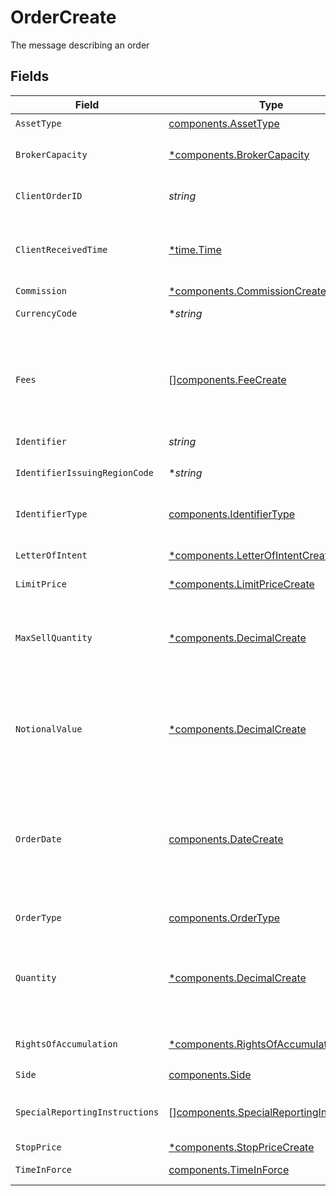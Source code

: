 # OrderCreate

The message describing an order


## Fields

| Field                                                                                                                                                                                                                                                                                                                                                                                                                                                                                                                                                                                                              | Type                                                                                                                                                                                                                                                                                                                                                                                                                                                                                                                                                                                                               | Required                                                                                                                                                                                                                                                                                                                                                                                                                                                                                                                                                                                                           | Description                                                                                                                                                                                                                                                                                                                                                                                                                                                                                                                                                                                                        | Example                                                                                                                                                                                                                                                                                                                                                                                                                                                                                                                                                                                                            |
| ------------------------------------------------------------------------------------------------------------------------------------------------------------------------------------------------------------------------------------------------------------------------------------------------------------------------------------------------------------------------------------------------------------------------------------------------------------------------------------------------------------------------------------------------------------------------------------------------------------------ | ------------------------------------------------------------------------------------------------------------------------------------------------------------------------------------------------------------------------------------------------------------------------------------------------------------------------------------------------------------------------------------------------------------------------------------------------------------------------------------------------------------------------------------------------------------------------------------------------------------------ | ------------------------------------------------------------------------------------------------------------------------------------------------------------------------------------------------------------------------------------------------------------------------------------------------------------------------------------------------------------------------------------------------------------------------------------------------------------------------------------------------------------------------------------------------------------------------------------------------------------------ | ------------------------------------------------------------------------------------------------------------------------------------------------------------------------------------------------------------------------------------------------------------------------------------------------------------------------------------------------------------------------------------------------------------------------------------------------------------------------------------------------------------------------------------------------------------------------------------------------------------------ | ------------------------------------------------------------------------------------------------------------------------------------------------------------------------------------------------------------------------------------------------------------------------------------------------------------------------------------------------------------------------------------------------------------------------------------------------------------------------------------------------------------------------------------------------------------------------------------------------------------------ |
| `AssetType`                                                                                                                                                                                                                                                                                                                                                                                                                                                                                                                                                                                                        | [components.AssetType](../../models/components/assettype.md)                                                                                                                                                                                                                                                                                                                                                                                                                                                                                                                                                       | :heavy_check_mark:                                                                                                                                                                                                                                                                                                                                                                                                                                                                                                                                                                                                 | The type of the asset in this order                                                                                                                                                                                                                                                                                                                                                                                                                                                                                                                                                                                | EQUITY                                                                                                                                                                                                                                                                                                                                                                                                                                                                                                                                                                                                             |
| `BrokerCapacity`                                                                                                                                                                                                                                                                                                                                                                                                                                                                                                                                                                                                   | [*components.BrokerCapacity](../../models/components/brokercapacity.md)                                                                                                                                                                                                                                                                                                                                                                                                                                                                                                                                            | :heavy_minus_sign:                                                                                                                                                                                                                                                                                                                                                                                                                                                                                                                                                                                                 | Defaults to "AGENCY" if not specified. For Equities: Only "AGENCY" is allowed. For Mutual Funds: Only "AGENCY" is allowed. For Fixed Income: Either "AGENCY" or "PRINCIPAL" are allowed.                                                                                                                                                                                                                                                                                                                                                                                                                           | AGENCY                                                                                                                                                                                                                                                                                                                                                                                                                                                                                                                                                                                                             |
| `ClientOrderID`                                                                                                                                                                                                                                                                                                                                                                                                                                                                                                                                                                                                    | *string*                                                                                                                                                                                                                                                                                                                                                                                                                                                                                                                                                                                                           | :heavy_check_mark:                                                                                                                                                                                                                                                                                                                                                                                                                                                                                                                                                                                                 | User-supplied unique order ID. Cannot be more than 40 characters long.                                                                                                                                                                                                                                                                                                                                                                                                                                                                                                                                             | a6d5258b-6b23-478a-8145-98e79d60427a                                                                                                                                                                                                                                                                                                                                                                                                                                                                                                                                                                               |
| `ClientReceivedTime`                                                                                                                                                                                                                                                                                                                                                                                                                                                                                                                                                                                               | [*time.Time](https://pkg.go.dev/time#Time)                                                                                                                                                                                                                                                                                                                                                                                                                                                                                                                                                                         | :heavy_minus_sign:                                                                                                                                                                                                                                                                                                                                                                                                                                                                                                                                                                                                 | Required for Equity Orders for any client who is having Apex do CAT reporting on their behalf. A value may be provided for non-Equity orders, and will be remembered, but valid timestamps will have no impact on how they are processed.                                                                                                                                                                                                                                                                                                                                                                          | {<br/>"nanos": 902000000,<br/>"seconds": 1712081516<br/>}                                                                                                                                                                                                                                                                                                                                                                                                                                                                                                                                                          |
| `Commission`                                                                                                                                                                                                                                                                                                                                                                                                                                                                                                                                                                                                       | [*components.CommissionCreate](../../models/components/commissioncreate.md)                                                                                                                                                                                                                                                                                                                                                                                                                                                                                                                                        | :heavy_minus_sign:                                                                                                                                                                                                                                                                                                                                                                                                                                                                                                                                                                                                 | A custom commission applied to an order                                                                                                                                                                                                                                                                                                                                                                                                                                                                                                                                                                            |                                                                                                                                                                                                                                                                                                                                                                                                                                                                                                                                                                                                                    |
| `CurrencyCode`                                                                                                                                                                                                                                                                                                                                                                                                                                                                                                                                                                                                     | **string*                                                                                                                                                                                                                                                                                                                                                                                                                                                                                                                                                                                                          | :heavy_minus_sign:                                                                                                                                                                                                                                                                                                                                                                                                                                                                                                                                                                                                 | Defaults to "USD". Only "USD" is supported. Full list of currency codes is defined at: https://en.wikipedia.org/wiki/ISO_4217                                                                                                                                                                                                                                                                                                                                                                                                                                                                                      | USD                                                                                                                                                                                                                                                                                                                                                                                                                                                                                                                                                                                                                |
| `Fees`                                                                                                                                                                                                                                                                                                                                                                                                                                                                                                                                                                                                             | [][components.FeeCreate](../../models/components/feecreate.md)                                                                                                                                                                                                                                                                                                                                                                                                                                                                                                                                                     | :heavy_minus_sign:                                                                                                                                                                                                                                                                                                                                                                                                                                                                                                                                                                                                 | Fees that will be applied to this order.                                                                                                                                                                                                                                                                                                                                                                                                                                                                                                                                                                           | [<br/>{<br/>"amount": {<br/>"value": "5.00"<br/>},<br/>"type": "BROKER_FEE"<br/>}<br/>]                                                                                                                                                                                                                                                                                                                                                                                                                                                                                                                            |
| `Identifier`                                                                                                                                                                                                                                                                                                                                                                                                                                                                                                                                                                                                       | *string*                                                                                                                                                                                                                                                                                                                                                                                                                                                                                                                                                                                                           | :heavy_check_mark:                                                                                                                                                                                                                                                                                                                                                                                                                                                                                                                                                                                                 | Identifier of the asset (of the type specified in `identifier_type`).                                                                                                                                                                                                                                                                                                                                                                                                                                                                                                                                              | SBUX                                                                                                                                                                                                                                                                                                                                                                                                                                                                                                                                                                                                               |
| `IdentifierIssuingRegionCode`                                                                                                                                                                                                                                                                                                                                                                                                                                                                                                                                                                                      | **string*                                                                                                                                                                                                                                                                                                                                                                                                                                                                                                                                                                                                          | :heavy_minus_sign:                                                                                                                                                                                                                                                                                                                                                                                                                                                                                                                                                                                                 | A string attribute denoting the country of issuance or where the asset is trading. Only available for Mutual Fund orders. Defaults to US, when trading non US mutual funds this field must be provided Complies with ISO-3166 Alpha-2 Codes                                                                                                                                                                                                                                                                                                                                                                        | US                                                                                                                                                                                                                                                                                                                                                                                                                                                                                                                                                                                                                 |
| `IdentifierType`                                                                                                                                                                                                                                                                                                                                                                                                                                                                                                                                                                                                   | [components.IdentifierType](../../models/components/identifiertype.md)                                                                                                                                                                                                                                                                                                                                                                                                                                                                                                                                             | :heavy_check_mark:                                                                                                                                                                                                                                                                                                                                                                                                                                                                                                                                                                                                 | The identifier type of the asset being ordered. For Equities: only SYMBOL is supported For Mutual Funds: only SYMBOL and CUSIP are supported For Fixed Income: only CUSIP and ISIN are supported                                                                                                                                                                                                                                                                                                                                                                                                                   | SYMBOL                                                                                                                                                                                                                                                                                                                                                                                                                                                                                                                                                                                                             |
| `LetterOfIntent`                                                                                                                                                                                                                                                                                                                                                                                                                                                                                                                                                                                                   | [*components.LetterOfIntentCreate](../../models/components/letterofintentcreate.md)                                                                                                                                                                                                                                                                                                                                                                                                                                                                                                                                | :heavy_minus_sign:                                                                                                                                                                                                                                                                                                                                                                                                                                                                                                                                                                                                 | Letter of Intent (LOI). An LOI allows investors to receive sales charge discounts based on a commitment to buy a specified monetary amount of shares over a period of time, usually 13 months.                                                                                                                                                                                                                                                                                                                                                                                                                     |                                                                                                                                                                                                                                                                                                                                                                                                                                                                                                                                                                                                                    |
| `LimitPrice`                                                                                                                                                                                                                                                                                                                                                                                                                                                                                                                                                                                                       | [*components.LimitPriceCreate](../../models/components/limitpricecreate.md)                                                                                                                                                                                                                                                                                                                                                                                                                                                                                                                                        | :heavy_minus_sign:                                                                                                                                                                                                                                                                                                                                                                                                                                                                                                                                                                                                 | A limit price definition                                                                                                                                                                                                                                                                                                                                                                                                                                                                                                                                                                                           |                                                                                                                                                                                                                                                                                                                                                                                                                                                                                                                                                                                                                    |
| `MaxSellQuantity`                                                                                                                                                                                                                                                                                                                                                                                                                                                                                                                                                                                                  | [*components.DecimalCreate](../../models/components/decimalcreate.md)                                                                                                                                                                                                                                                                                                                                                                                                                                                                                                                                              | :heavy_minus_sign:                                                                                                                                                                                                                                                                                                                                                                                                                                                                                                                                                                                                 | A representation of a decimal value, such as 2.5. Clients may convert values into language-native decimal formats, such as Java's [BigDecimal][] or Python's [decimal.Decimal][].<br/><br/> [BigDecimal]:<br/> https://docs.oracle.com/en/java/javase/11/docs/api/java.base/java/math/BigDecimal.html<br/> [decimal.Decimal]: https://docs.python.org/3/library/decimal.html                                                                                                                                                                                                                                       |                                                                                                                                                                                                                                                                                                                                                                                                                                                                                                                                                                                                                    |
| `NotionalValue`                                                                                                                                                                                                                                                                                                                                                                                                                                                                                                                                                                                                    | [*components.DecimalCreate](../../models/components/decimalcreate.md)                                                                                                                                                                                                                                                                                                                                                                                                                                                                                                                                              | :heavy_minus_sign:                                                                                                                                                                                                                                                                                                                                                                                                                                                                                                                                                                                                 | A representation of a decimal value, such as 2.5. Clients may convert values into language-native decimal formats, such as Java's [BigDecimal][] or Python's [decimal.Decimal][].<br/><br/> [BigDecimal]:<br/> https://docs.oracle.com/en/java/javase/11/docs/api/java.base/java/math/BigDecimal.html<br/> [decimal.Decimal]: https://docs.python.org/3/library/decimal.html                                                                                                                                                                                                                                       |                                                                                                                                                                                                                                                                                                                                                                                                                                                                                                                                                                                                                    |
| `OrderDate`                                                                                                                                                                                                                                                                                                                                                                                                                                                                                                                                                                                                        | [components.DateCreate](../../models/components/datecreate.md)                                                                                                                                                                                                                                                                                                                                                                                                                                                                                                                                                     | :heavy_check_mark:                                                                                                                                                                                                                                                                                                                                                                                                                                                                                                                                                                                                 | Represents a whole or partial calendar date, such as a birthday. The time of day and time zone are either specified elsewhere or are insignificant. The date is relative to the Gregorian Calendar. This can represent one of the following:<br/><br/> * A full date, with non-zero year, month, and day values * A month and day value, with a zero year, such as an anniversary * A year on its own, with zero month and day values * A year and month value, with a zero day, such as a credit card expiration date<br/><br/> Related types are [google.type.TimeOfDay][google.type.TimeOfDay] and `google.protobuf.Timestamp`. | {<br/>"process_date": {<br/>"day": 30,<br/>"month": 9,<br/>"year": 2023<br/>}<br/>}                                                                                                                                                                                                                                                                                                                                                                                                                                                                                                                                |
| `OrderType`                                                                                                                                                                                                                                                                                                                                                                                                                                                                                                                                                                                                        | [components.OrderType](../../models/components/ordertype.md)                                                                                                                                                                                                                                                                                                                                                                                                                                                                                                                                                       | :heavy_check_mark:                                                                                                                                                                                                                                                                                                                                                                                                                                                                                                                                                                                                 | The execution type of this order. For Equities: MARKET, LIMIT, or STOP are supported. For Mutual Funds: only MARKET is supported. For Fixed Income: only LIMIT is supported.                                                                                                                                                                                                                                                                                                                                                                                                                                       | MARKET                                                                                                                                                                                                                                                                                                                                                                                                                                                                                                                                                                                                             |
| `Quantity`                                                                                                                                                                                                                                                                                                                                                                                                                                                                                                                                                                                                         | [*components.DecimalCreate](../../models/components/decimalcreate.md)                                                                                                                                                                                                                                                                                                                                                                                                                                                                                                                                              | :heavy_minus_sign:                                                                                                                                                                                                                                                                                                                                                                                                                                                                                                                                                                                                 | A representation of a decimal value, such as 2.5. Clients may convert values into language-native decimal formats, such as Java's [BigDecimal][] or Python's [decimal.Decimal][].<br/><br/> [BigDecimal]:<br/> https://docs.oracle.com/en/java/javase/11/docs/api/java.base/java/math/BigDecimal.html<br/> [decimal.Decimal]: https://docs.python.org/3/library/decimal.html                                                                                                                                                                                                                                       |                                                                                                                                                                                                                                                                                                                                                                                                                                                                                                                                                                                                                    |
| `RightsOfAccumulation`                                                                                                                                                                                                                                                                                                                                                                                                                                                                                                                                                                                             | [*components.RightsOfAccumulationCreate](../../models/components/rightsofaccumulationcreate.md)                                                                                                                                                                                                                                                                                                                                                                                                                                                                                                                    | :heavy_minus_sign:                                                                                                                                                                                                                                                                                                                                                                                                                                                                                                                                                                                                 | Rights of Accumulation (ROA). An ROA allows an investor to aggregate their own fund shares with the holdings of certain related parties toward achieving the investment thresholds at which sales charge discounts become available.                                                                                                                                                                                                                                                                                                                                                                               |                                                                                                                                                                                                                                                                                                                                                                                                                                                                                                                                                                                                                    |
| `Side`                                                                                                                                                                                                                                                                                                                                                                                                                                                                                                                                                                                                             | [components.Side](../../models/components/side.md)                                                                                                                                                                                                                                                                                                                                                                                                                                                                                                                                                                 | :heavy_check_mark:                                                                                                                                                                                                                                                                                                                                                                                                                                                                                                                                                                                                 | The side of this order.                                                                                                                                                                                                                                                                                                                                                                                                                                                                                                                                                                                            | BUY                                                                                                                                                                                                                                                                                                                                                                                                                                                                                                                                                                                                                |
| `SpecialReportingInstructions`                                                                                                                                                                                                                                                                                                                                                                                                                                                                                                                                                                                     | [][components.SpecialReportingInstructions](../../models/components/specialreportinginstructions.md)                                                                                                                                                                                                                                                                                                                                                                                                                                                                                                               | :heavy_minus_sign:                                                                                                                                                                                                                                                                                                                                                                                                                                                                                                                                                                                                 | Special Reporting Instructions to be applied to this order. Can include multiple Instructions.                                                                                                                                                                                                                                                                                                                                                                                                                                                                                                                     | [<br/>"RISKLESS_PRINCIPAL",<br/>"WITH_RIGHTS"<br/>]                                                                                                                                                                                                                                                                                                                                                                                                                                                                                                                                                                |
| `StopPrice`                                                                                                                                                                                                                                                                                                                                                                                                                                                                                                                                                                                                        | [*components.StopPriceCreate](../../models/components/stoppricecreate.md)                                                                                                                                                                                                                                                                                                                                                                                                                                                                                                                                          | :heavy_minus_sign:                                                                                                                                                                                                                                                                                                                                                                                                                                                                                                                                                                                                 | A stop price definition                                                                                                                                                                                                                                                                                                                                                                                                                                                                                                                                                                                            |                                                                                                                                                                                                                                                                                                                                                                                                                                                                                                                                                                                                                    |
| `TimeInForce`                                                                                                                                                                                                                                                                                                                                                                                                                                                                                                                                                                                                      | [components.TimeInForce](../../models/components/timeinforce.md)                                                                                                                                                                                                                                                                                                                                                                                                                                                                                                                                                   | :heavy_check_mark:                                                                                                                                                                                                                                                                                                                                                                                                                                                                                                                                                                                                 | Must be the value "DAY". Regulatory requirements dictate that the system capture the intended time_in_force, which is why this a mandatory field.                                                                                                                                                                                                                                                                                                                                                                                                                                                                  | DAY                                                                                                                                                                                                                                                                                                                                                                                                                                                                                                                                                                                                                |